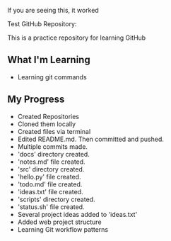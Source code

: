 If you are seeing this, it worked

Test GitHub Repository:

This is a practice repository for learning GitHub

## What I'm Learning
- Learning git commands

## My Progress
- Created Repositories
- Cloned them locally
- Created files via terminal
- Edited README.md. Then committed and pushed.
- Multiple commits made.
- 'docs' directory created.
- 'notes.md' file created.
- 'src' directory created.
- 'hello.py' file created.
- 'todo.md' file created.
- 'ideas.txt' file created.
- 'scripts' directory created.
- 'status.sh' file created.
- Several project ideas added to 'ideas.txt'
- Added web project structure
- Learning Git workflow patterns
